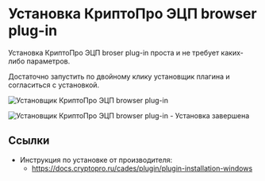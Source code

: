 # Установка КриптоПро ЭЦП browser plug-in

Установка КриптоПро ЭЦП broser plug-in проста и не требует каких-либо параметров.

Достаточно запустить по двойному клику установщик плагина и согласиться с установкой.

![Установщик КриптоПро ЭЦП browser plug-in](../assets/common-images/CryptoPro/Cades/CryptoPro-Cades-Installer-Step_1.png)

![Установщик КриптоПро ЭЦП browser plug-in - Установка завершена](../assets/common-images/CryptoPro/Cades/CryptoPro-Cades-Installer-Step_2.png)

## Ссылки

- Инструкция по установке от производителя:
  - <https://docs.cryptopro.ru/cades/plugin/plugin-installation-windows>

<!-- // code: language=markdown insertSpaces=true tabSize=2 -->
